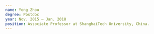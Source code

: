 ```yaml
---
name: Yong Zhou
degree: Postdoc
year: Nov. 2015 — Jan. 2018
position: Associate Professor at ShanghaiTech University, China.
---
```

